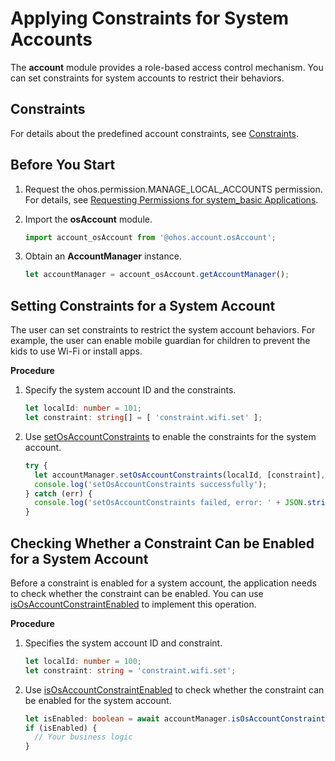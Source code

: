 # Applying Constraints for System Accounts

The **account** module provides a role-based access control mechanism. You can set constraints for system accounts to restrict their behaviors.

## Constraints

For details about the predefined account constraints, see [Constraints](../reference/apis-basic-services-kit/js-apis-osAccount-sys.md#constraints).

## Before You Start

1. Request the ohos.permission.MANAGE_LOCAL_ACCOUNTS permission. For details, see [Requesting Permissions for system_basic Applications](../security/AccessToken/determine-application-mode.md#requesting-permissions-for-system_basic-applications).

2. Import the **osAccount** module.

   ```ts
   import account_osAccount from '@ohos.account.osAccount';
   ```

3. Obtain an **AccountManager** instance.

   ```ts
   let accountManager = account_osAccount.getAccountManager();
   ```

## Setting Constraints for a System Account

The user can set constraints to restrict the system account behaviors. For example, the user can enable mobile guardian for children to prevent the kids to use Wi-Fi or install apps.

**Procedure**

1. Specify the system account ID and the constraints.

   ```ts
   let localId: number = 101;
   let constraint: string[] = [ 'constraint.wifi.set' ];
   ```

2. Use [setOsAccountConstraints](../reference/apis-basic-services-kit/js-apis-osAccount-sys.md#setosaccountconstraints) to enable the constraints for the system account.

   ```ts
   try {
     let accountManager.setOsAccountConstraints(localId, [constraint], true);
     console.log('setOsAccountConstraints successfully');
   } catch (err) {
     console.log('setOsAccountConstraints failed, error: ' + JSON.stringify(err));
   }
   ```

## Checking Whether a Constraint Can be Enabled for a System Account

Before a constraint is enabled for a system account, the application needs to check whether the constraint can be enabled.
You can use [isOsAccountConstraintEnabled](../reference/apis-basic-services-kit/js-apis-osAccount-sys.md#isosaccountconstraintenabled11) to implement this operation.

**Procedure**

1. Specifies the system account ID and constraint.

   ```ts
   let localId: number = 100;
   let constraint: string = 'constraint.wifi.set';
   ```

2. Use [isOsAccountConstraintEnabled](../reference/apis-basic-services-kit/js-apis-osAccount-sys.md#isosaccountconstraintenabled11) to check whether the constraint can be enabled for the system account.

   ```ts
   let isEnabled: boolean = await accountManager.isOsAccountConstraintEnabled(localId, constraint);
   if (isEnabled) {
     // Your business logic
   }
   ```

